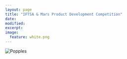 ```yaml
---
layout: page
title: "IFTSA & Mars Product Development Competition"
date: 
modified:
excerpt:
image:
  feature: white.png
---
```


![Popples](http://jadeproulx.com/images/popples-package.png)
